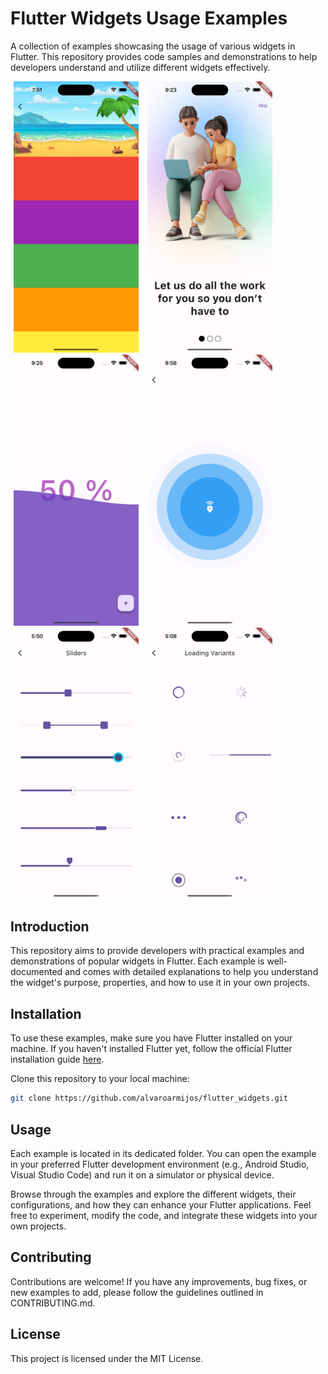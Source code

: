 # Flutter Widgets Usage Examples

A collection of examples showcasing the usage of various widgets in Flutter. This repository provides code samples and demonstrations to help developers understand and utilize different widgets effectively.

<p>
    <img src="./docs/sliver_app_bar.png" width="200"/ hspace="5"> 
    <img src="./docs/tab_bar_page_selector.png" width="200"/ hspace="5">
    <img src="./docs/water_animation.png" width="200"/ hspace="5">
    <img src="./docs/ripple_animation.png" width="200"/ hspace="5">
    <img src="./docs/sliders.png" width="200"/ hspace="5">
    <img src="./docs/loading_variants.png" width="200"/ hspace="5">
</p>

## Introduction

This repository aims to provide developers with practical examples and demonstrations of popular widgets in Flutter. Each example is well-documented and comes with detailed explanations to help you understand the widget's purpose, properties, and how to use it in your own projects.

## Installation

To use these examples, make sure you have Flutter installed on your machine. If you haven't installed Flutter yet, follow the official Flutter installation guide [here](https://flutter.dev/docs/get-started/install).

Clone this repository to your local machine:

```bash
git clone https://github.com/alvaroarmijos/flutter_widgets.git

```

## Usage
Each example is located in its dedicated folder. You can open the example in your preferred Flutter development environment (e.g., Android Studio, Visual Studio Code) and run it on a simulator or physical device.

Browse through the examples and explore the different widgets, their configurations, and how they can enhance your Flutter applications. Feel free to experiment, modify the code, and integrate these widgets into your own projects.

## Contributing
Contributions are welcome! If you have any improvements, bug fixes, or new examples to add, please follow the guidelines outlined in CONTRIBUTING.md.

## License
This project is licensed under the MIT License.
